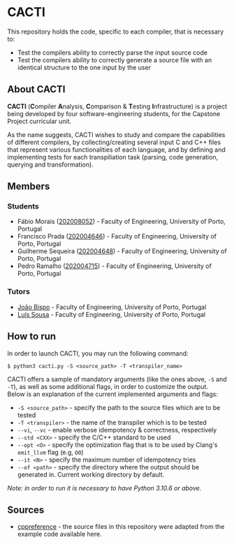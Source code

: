 # CACTI 

This repository holds the code, specific to each compiler, that is necessary to:
- Test the compilers ability to correctly parse the input source code
- Test the compilers ability to correctly generate a source file with an identical structure to the one input by the user

## About CACTI 

**CACTI** (**C**ompiler **A**nalysis, **C**omparison & **T**esting **I**nfrastructure) is a project being developed by four software-engineering students, for the Capstone Project curricular unit.

As the name suggests, CACTI wishes to study and compare the capabilities of different compilers, by collecting/creating several input C and C++ files that represent various functionalities of each language, and by defining and implementing tests for each transpiliation task (parsing, code generation, querying and transformation).

## Members

### Students 
- Fábio Morais (<a href="https://sigarra.up.pt/feup/pt/fest_geral.cursos_list?pv_num_unico=202008052">202008052</a>) - Faculty of Engineering, University of Porto, Portugal
- Francisco Prada (<a href="https://sigarra.up.pt/feup/pt/fest_geral.cursos_list?pv_num_unico=202004646">202004646</a>) - Faculty of Engineering, University of Porto, Portugal
- Guilherme Sequeira (<a href="https://sigarra.up.pt/feup/pt/fest_geral.cursos_list?pv_num_unico=202004648">202004648</a>) - Faculty of Engineering, University of Porto, Portugal
- Pedro Ramalho (<a href="https://sigarra.up.pt/feup/pt/fest_geral.cursos_list?pv_num_unico=202004715">202004715</a>) - Faculty of Engineering, University of Porto, Portugal

### Tutors

- <a href="https://sigarra.up.pt/feup/pt/func_geral.formview?p_codigo=519965">João Bispo</a> - Faculty of Engineering, University of Porto, Portugal
- <a href="https://sigarra.up.pt/feup/pt/func_geral.formview?p_codigo=662695">Luís Sousa</a> - Faculty of Engineering, University of Porto, Portugal

## How to run

In order to launch CACTI, you may run the following command:

```
$ python3 cacti.py -S <source_path> -T <transpiler_name>
```

CACTI offers a sample of mandatory arguments (like the ones above, `-S` and `-T`), as well as some additional flags, in order to customize the output. Below is an explanation of the current implemented arguments and flags:
- `-S <source_path>` - specify the path to the source files which are to be tested
- `-T <transpiler>` - the name of the transpiler which is to be tested
- `--vi`, `--vc` - enable verbose idempotency & correctness, respectively
- `--std <CXX>` - specify the C/C++ standard to be used
- `--opt <O>` - specify the optimization flag that is to be used by Clang's `emit_llvm` flag (e.g, `O0`)
- `--it <N>` - specify the maximum number of idempotency tries 
- `--of <path>` - specify the directory where the output should be generated in. Current working directory by default.

*Note: in order to run it is necessary to have Python 3.10.6 or above.*

## Sources

- [cppreference](https://en.cppreference.com) - 
the source files in this repository were adapted from the example code available here.
